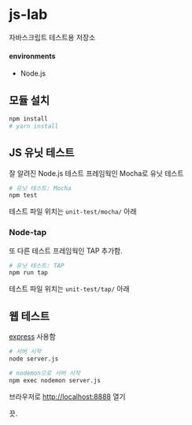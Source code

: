 # js-lab

자바스크립트 테스트용 저장소

#### environments

- Node.js


## 모듈 설치

```bash
npm install
# yarn install
```


## JS 유닛 테스트

잘 알려진 Node.js 테스트 프레임웍인 Mocha로 유닛 테스트

```bash
# 유닛 테스트: Mocha
npm test
```

테스트 파일 위치는 `unit-test/mocha/` 아래

### Node-tap

또 다른 테스트 프레임웍인 TAP 추가함. 

```bash
# 유닛 테스트: TAP
npm run tap
```

테스트 파일 위치는 `unit-test/tap/` 아래


## 웹 테스트

[express](https://expressjs.com) 사용함

```bash
# 서버 시작
node server.js

# nodemon으로 서버 시작
npm exec nodemon server.js
```

브라우저로 [http://localhost:8888](http://localhost:8888) 열기

끗.
